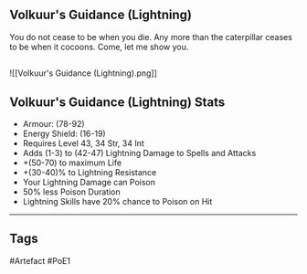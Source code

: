 ## Volkuur's Guidance (Lightning)
You do not cease to be when you die.
Any more than the caterpillar ceases to be when it cocoons.
Come, let me show you.
##
![[Volkuur's Guidance (Lightning).png]]
## Volkuur's Guidance (Lightning) Stats
- Armour: (78-92)
- Energy Shield: (16-19)
- Requires Level 43, 34 Str, 34 Int
- Adds (1-3) to (42-47) Lightning Damage to Spells and Attacks
- +(50-70) to maximum Life
- +(30-40)% to Lightning Resistance
- Your Lightning Damage can Poison
- 50% less Poison Duration
- Lightning Skills have 20% chance to Poison on Hit


---
## Tags
#Artefact
#PoE1